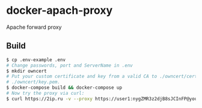 # docker-apach-proxy

Apache forward proxy

## Build

```bash
$ cp .env-example .env
# Change passwords, port and ServerName in .env
$ mkdir owncert
# Put your custom certificate and key from a valid CA to ./owncert/certificate.pem and
# ./owncert/key.pem.
$ docker-compose build && docker-compose up
# Now try the proxy via curl:
$ curl https://2ip.ru -v --proxy https://user1:nygZMR3z2djB8sJCInFP@your_domain:4512
```
